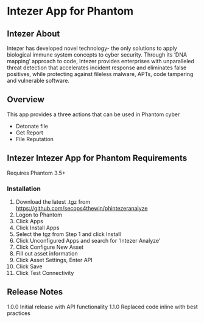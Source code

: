 # Intezer App for Phantom

## Intezer About
Intezer has developed novel technology- the only solutions to apply biological immune system concepts to cyber security. Through its ‘DNA mapping’ approach to code, Intezer provides enterprises with unparalleled threat detection that accelerates incident response and eliminates false positives, while protecting against fileless malware, APTs, code tampering and vulnerable software.

## Overview
This app provides a three actions that can be used in Phantom cyber
- Detonate file
- Get Report
- File Reputation

## Intezer Intezer App for Phantom Requirements
Requires Phantom 3.5+

### Installation
1. Download the latest .tgz from https://github.com/secops4thewin/phintezeranalyze
2. Logon to Phantom
3. Click Apps
4. Click Install Apps
5. Select the tgz from Step 1 and click Install
6. Click Unconfigured Apps and search for 'Intezer Analyze'
7. Click Configure New Asset
8. Fill out asset information
9. Click Asset Settings, Enter API
10. Click Save
11. Click Test Connectivity


## Release Notes
1.0.0 Initial release with API functionality
1.1.0 Replaced code inline with best practices